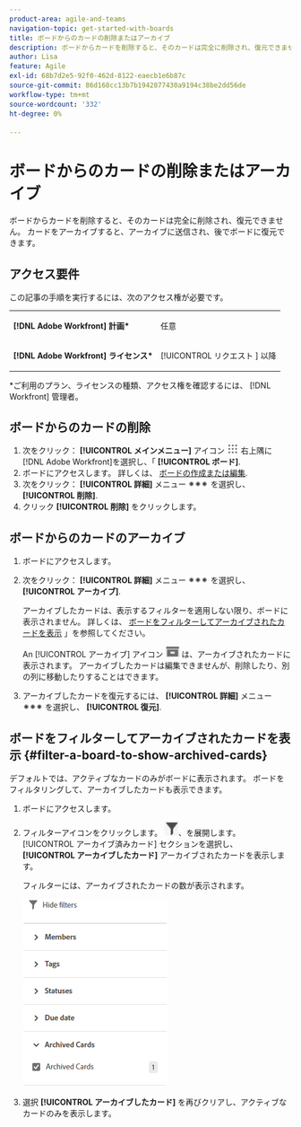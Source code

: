 ```yaml
---
product-area: agile-and-teams
navigation-topic: get-started-with-boards
title: ボードからのカードの削除またはアーカイブ
description: ボードからカードを削除すると、そのカードは完全に削除され、復元できません。 カードをアーカイブすると、アーカイブに送信され、後でボードに復元できます。
author: Lisa
feature: Agile
exl-id: 68b7d2e5-92f0-462d-8122-eaecb1e6b87c
source-git-commit: 86d168cc13b7b1942877430a9194c38be2dd56de
workflow-type: tm+mt
source-wordcount: '332'
ht-degree: 0%

---
```


# ボードからのカードの削除またはアーカイブ

ボードからカードを削除すると、そのカードは完全に削除され、復元できません。 カードをアーカイブすると、アーカイブに送信され、後でボードに復元できます。

## アクセス要件

この記事の手順を実行するには、次のアクセス権が必要です。

<table style="table-layout:auto"> 
 <col> 
 <col> 
 <tbody> 
  <tr> 
   <td role="rowheader"><strong>[!DNL Adobe Workfront] 計画*</strong></td> 
   <td> <p>任意</p> </td> 
  </tr> 
  <tr> 
   <td role="rowheader"><strong>[!DNL Adobe Workfront] ライセンス*</strong></td> 
   <td> <p>[!UICONTROL リクエスト ] 以降</p> </td> 
  </tr> 
 </tbody> 
</table>

&#42;ご利用のプラン、ライセンスの種類、アクセス権を確認するには、 [!DNL Workfront] 管理者。

## ボードからのカードの削除

1. 次をクリック： **[!UICONTROL メインメニュー]** アイコン ![](assets/main-menu-icon.png) 右上隅に [!DNL Adobe Workfront]を選択し、「 **[!UICONTROL ボード]**.
1. ボードにアクセスします。 詳しくは、 [ボードの作成または編集](../../agile/get-started-with-boards/create-edit-board.md).
1. 次をクリック： **[!UICONTROL 詳細]** メニュー ![その他のメニュー](assets/more-icon-spectrum.png) を選択し、 **[!UICONTROL 削除]**.
1. クリック **[!UICONTROL 削除]** をクリックします。

## ボードからのカードのアーカイブ

1. ボードにアクセスします。
1. 次をクリック： **[!UICONTROL 詳細]** メニュー ![その他のメニュー](assets/more-icon-spectrum.png) を選択し、 **[!UICONTROL アーカイブ]**.

   アーカイブしたカードは、表示するフィルターを適用しない限り、ボードに表示されません。 詳しくは、 [ボードをフィルターしてアーカイブされたカードを表示](#filter-a-board-to-show-archived-cards) 」を参照してください。

   An [!UICONTROL アーカイブ] アイコン ![アーカイブ](assets/archive-icon-spectrum-25x20.png) は、アーカイブされたカードに表示されます。 アーカイブしたカードは編集できませんが、削除したり、別の列に移動したりすることはできます。

1. アーカイブしたカードを復元するには、 **[!UICONTROL 詳細]** メニュー ![その他のメニュー](assets/more-icon-spectrum.png) を選択し、 **[!UICONTROL 復元]**.

## ボードをフィルターしてアーカイブされたカードを表示 {#filter-a-board-to-show-archived-cards}

デフォルトでは、アクティブなカードのみがボードに表示されます。 ボードをフィルタリングして、アーカイブしたカードも表示できます。

1. ボードにアクセスします。
1. フィルターアイコンをクリックします。 ![フィルター](assets/filter-icon-spectrum-25x25.png)、を展開します。 [!UICONTROL アーカイブ済みカード] セクションを選択し、 **[!UICONTROL アーカイブしたカード]** アーカイブされたカードを表示します。

   フィルターには、アーカイブされたカードの数が表示されます。

   ![アーカイブしたカードのフィルタリング](assets/boards-filter-by-archived-cards_0822.png)

1. 選択 **[!UICONTROL アーカイブしたカード]** を再びクリアし、アクティブなカードのみを表示します。
